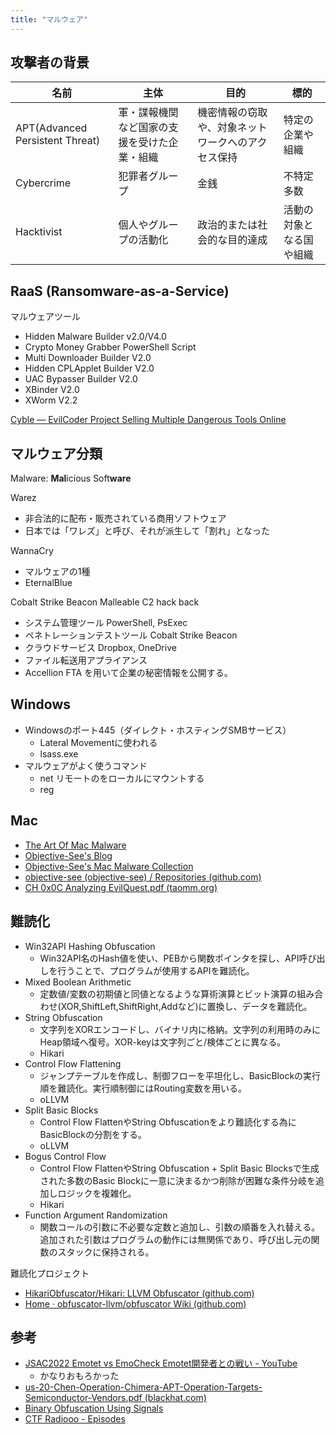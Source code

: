```yaml
---
title: "マルウェア"
---
```


## 攻撃者の背景

| 名前                            | 主体                                         | 目的                                               | 標的                     |
| ------------------------------- | -------------------------------------------- | -------------------------------------------------- | ------------------------ |
| APT(Advanced Persistent Threat) | 軍・諜報機関など国家の支援を受けた企業・組織 | 機密情報の窃取や、対象ネットワークへのアクセス保持 | 特定の企業や組織         |
| Cybercrime                      | 犯罪者グループ                               | 金銭                                               | 不特定多数               |
| Hacktivist                      | 個人やグループの活動化                       | 政治的または社会的な目的達成                       | 活動の対象となる国や組織 |

## RaaS (Ransomware-as-a-Service)

マルウェアツール
- Hidden Malware Builder v2.0/V4.0
- Crypto Money Grabber PowerShell Script
- Multi Downloader Builder V2.0
- Hidden CPLApplet Builder V2.0
- UAC Bypasser Builder V2.0
- XBinder V2.0
- XWorm V2.2

[Cyble — EvilCoder Project Selling Multiple Dangerous Tools Online](https://blog.cyble.com/2022/08/19/evilcoder-project-selling-multiple-dangerous-tools-online/?utm_source=pocket_mylist)

## マルウェア分類

Malware: **Mal**icious Soft**ware**

Warez
- 非合法的に配布・販売されている商用ソフトウェア
- 日本では「ワレズ」と呼び、それが派生して「割れ」となった

WannaCry
- マルウェアの1種
- EternalBlue

Cobalt Strike Beacon
Malleable C2
hack back

- システム管理ツール PowerShell, PsExec
- ペネトレーションテストツール Cobalt Strike Beacon
- クラウドサービス Dropbox, OneDrive
- ファイル転送用アプライアンス
- Accellion FTA を用いて企業の秘密情報を公開する。

## Windows
- Windowsのポート445（ダイレクト・ホスティングSMBサービス）
	- Lateral Movementに使われる
	- lsass.exe
- マルウェアがよく使うコマンド
	- net リモートのをローカルにマウントする
	- reg

## Mac
- [The Art Of Mac Malware](https://taomm.org/vol1/analysis.html)
- [Objective-See's Blog](https://objective-see.org/blog/blog_0x59.html)
- [Objective-See's Mac Malware Collection](https://objective-see.org/malware.html)
- [objective-see (objective-see) / Repositories (github.com)](https://github.com/objective-see)
- [CH 0x0C Analyzing EvilQuest.pdf (taomm.org)](https://taomm.org/PDFs/vol1/CH%200x0C%20Analyzing%20EvilQuest.pdf)

## 難読化
- Win32API Hashing Obfuscation
	- Win32API名のHash値を使い、PEBから関数ポインタを探し、API呼び出しを行うことで、プログラムが使用するAPIを難読化。
- Mixed Boolean Arithmetic
	- 定数値/変数の初期値と同値となるような算術演算とビット演算の組み合わせ(XOR,ShiftLeft,ShiftRight,Addなど)に置換し、データを難読化。
- String Obfuscation
	- 文字列をXORエンコードし、バイナリ内に格納。文字列の利用時のみにHeap領域へ復号。XOR-keyは文字列ごと/検体ごとに異なる。
	- Hikari
- Control Flow Flattening
	- ジャンプテーブルを作成し、制御フローを平坦化し、BasicBlockの実行順を難読化。実行順制御にはRouting変数を用いる。
	- oLLVM
- Split Basic Blocks
	- Control Flow FlattenやString Obfuscationをより難読化する為にBasicBlockの分割をする。
	- oLLVM
- Bogus Control Flow
	- Control Flow FlattenやString Obfuscation + Split Basic Blocksで生成された多数のBasic Blockに一意に決まるかつ削除が困難な条件分岐を追加しロジックを複雑化。
	- Hikari
- Function Argument Randomization
	- 関数コールの引数に不必要な定数と追加し、引数の順番を入れ替える。追加された引数はプログラムの動作には無関係であり、呼び出し元の関数のスタックに保持される。

難読化プロジェクト
- [HikariObfuscator/Hikari: LLVM Obfuscator (github.com)](https://github.com/HikariObfuscator/Hikari)
- [Home · obfuscator-llvm/obfuscator Wiki (github.com)](https://github.com/obfuscator-llvm/obfuscator/wiki)

## 参考
- [JSAC2022 Emotet vs EmoCheck Emotet開発者との戦い - YouTube](https://www.youtube.com/watch?v=_XX8N5VbW2w)
	- かなりおもろかった
- [us-20-Chen-Operation-Chimera-APT-Operation-Targets-Semiconductor-Vendors.pdf (blackhat.com)](https://i.blackhat.com/USA-20/Thursday/us-20-Chen-Operation-Chimera-APT-Operation-Targets-Semiconductor-Vendors.pdf)
- [Binary Obfuscation Using Signals](https://www2.cs.arizona.edu/~debray/Publications/obf-signal.pdf)
- [CTF Radiooo - Episodes](https://ctfradi.ooo/)
